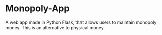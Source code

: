# Monopoly-App
A web app made in Python Flask, that allows users to maintain monopoly money. This is an alternative to physical money.
